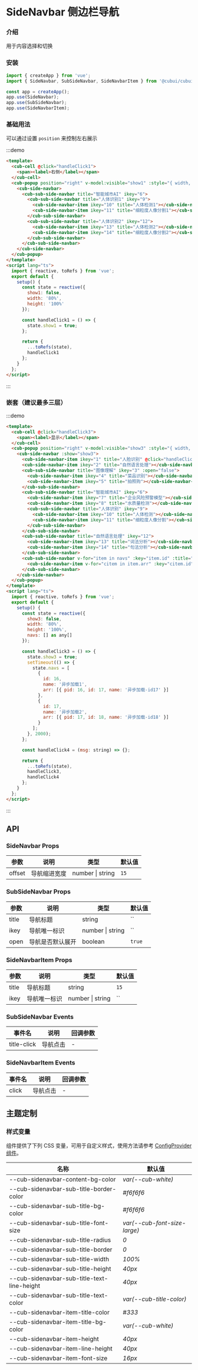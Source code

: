 # SideNavbar 侧边栏导航

### 介绍

用于内容选择和切换

### 安装

```javascript
import { createApp } from 'vue';
import { SideNavbar, SubSideNavbar, SideNavbarItem } from '@cubui/cubui';

const app = createApp();
app.use(SideNavbar);
app.use(SubSideNavbar);
app.use(SideNavbarItem);
```

### 基础用法

可以通过设置 `position` 来控制左右展示

:::demo

```html
<template>
  <cub-cell @click="handleClick1">
    <span><label>右侧</label></span>
  </cub-cell>
  <cub-popup position="right" v-model:visible="show1" :style="{ width, height }">
    <cub-side-navbar>
      <cub-sub-side-navbar title="智能城市AI" ikey="6">
        <cub-sub-side-navbar title="人体识别1" ikey="9">
          <cub-side-navbar-item ikey="10" title="人体检测1"></cub-side-navbar-item>
          <cub-side-navbar-item ikey="11" title="细粒度人像分割1"></cub-side-navbar-item>
        </cub-sub-side-navbar>
        <cub-sub-side-navbar title="人体识别2" ikey="12">
          <cub-side-navbar-item ikey="13" title="人体检测2"></cub-side-navbar-item>
          <cub-side-navbar-item ikey="14" title="细粒度人像分割2"></cub-side-navbar-item>
        </cub-sub-side-navbar>
      </cub-sub-side-navbar>
    </cub-side-navbar>
  </cub-popup>
</template>
<script lang="ts">
  import { reactive, toRefs } from 'vue';
  export default {
    setup() {
      const state = reactive({
        show1: false,
        width: '80%',
        height: '100%'
      });

      const handleClick1 = () => {
        state.show1 = true;
      };

      return {
        ...toRefs(state),
        handleClick1
      };
    }
  };
</script>
```

:::

### 嵌套（建议最多三层）

:::demo

```html
<template>
  <cub-cell @click="handleClick3">
    <span><label>显示</label></span>
  </cub-cell>
  <cub-popup position="right" v-model:visible="show3" :style="{ width, height }">
    <cub-side-navbar :show="show3">
      <cub-side-navbar-item ikey="1" title="人脸识别" @click="handleClick4('人脸识别')"></cub-side-navbar-item>
      <cub-side-navbar-item ikey="2" title="自然语言处理"></cub-side-navbar-item>
      <cub-sub-side-navbar title="图像理解" ikey="3" :open="false">
        <cub-side-navbar-item ikey="4" title="菜品识别"></cub-side-navbar-item>
        <cub-side-navbar-item ikey="5" title="拍照购"></cub-side-navbar-item>
      </cub-sub-side-navbar>
      <cub-sub-side-navbar title="智能城市AI" ikey="6">
        <cub-side-navbar-item ikey="7" title="企业风险预警模型"></cub-side-navbar-item>
        <cub-side-navbar-item ikey="8" title="水质量检测"></cub-side-navbar-item>
        <cub-sub-side-navbar title="人体识别" ikey="9">
          <cub-side-navbar-item ikey="10" title="人体检测"></cub-side-navbar-item>
          <cub-side-navbar-item ikey="11" title="细粒度人像分割"></cub-side-navbar-item>
        </cub-sub-side-navbar>
      </cub-sub-side-navbar>
      <cub-sub-side-navbar title="自然语言处理" ikey="12">
        <cub-side-navbar-item ikey="13" title="词法分析"></cub-side-navbar-item>
        <cub-side-navbar-item ikey="14" title="句法分析"></cub-side-navbar-item>
      </cub-sub-side-navbar>
      <cub-sub-side-navbar v-for="item in navs" :key="item.id" :title="item.name" :ikey="item.id">
        <cub-side-navbar-item v-for="citem in item.arr" :key="citem.id" :title="citem.name"></cub-side-navbar-item>
      </cub-sub-side-navbar>
    </cub-side-navbar>
  </cub-popup>
</template>
<script lang="ts">
  import { reactive, toRefs } from 'vue';
  export default {
    setup() {
      const state = reactive({
        show3: false,
        width: '80%',
        height: '100%',
        navs: [] as any[]
      });

      const handleClick3 = () => {
        state.show3 = true;
        setTimeout(() => {
          state.navs = [
            {
              id: 16,
              name: '异步加载1',
              arr: [{ pid: 16, id: 17, name: '异步加载-id17' }]
            },
            {
              id: 17,
              name: '异步加载2',
              arr: [{ pid: 17, id: 18, name: '异步加载-id18' }]
            }
          ];
        }, 2000);
      };

      const handleClick4 = (msg: string) => {};

      return {
        ...toRefs(state),
        handleClick3,
        handleClick4
      };
    }
  };
</script>
```

:::

## API

### SideNavbar Props

| 参数   | 说明         | 类型             | 默认值 |
| ------ | ------------ | ---------------- | ------ |
| offset | 导航缩进宽度 | number \| string | `15`   |

### SubSideNavbar Props

| 参数  | 说明             | 类型             | 默认值 |
| ----- | ---------------- | ---------------- | ------ |
| title | 导航标题         | string           | ``     |
| ikey  | 导航唯一标识     | number \| string | ``     |
| open  | 导航是否默认展开 | boolean          | `true` |

### SideNavbarItem Props

| 参数  | 说明         | 类型             | 默认值 |
| ----- | ------------ | ---------------- | ------ |
| title | 导航标题     | string           | `15`   |
| ikey  | 导航唯一标识 | number \| string | ``     |

### SubSideNavbar Events

| 事件名      | 说明     | 回调参数 |
| ----------- | -------- | -------- |
| title-click | 导航点击 | -        |

### SideNavbarItem Events

| 事件名 | 说明     | 回调参数 |
| ------ | -------- | -------- |
| click  | 导航点击 | -        |

## 主题定制

### 样式变量

组件提供了下列 CSS 变量，可用于自定义样式，使用方法请参考 [ConfigProvider 组件](#/zh-CN/component/configprovider)。

| 名称                                        | 默认值                       |
| ------------------------------------------- | ---------------------------- |
| --cub-sidenavbar-content-bg-color           | _var(--cub-white)_           |
| --cub-sidenavbar-sub-title-border-color     | _#f6f6f6_                    |
| --cub-sidenavbar-sub-title-bg-color         | _#f6f6f6_                    |
| --cub-sidenavbar-sub-title-font-size        | _var(--cub-font-size-large)_ |
| --cub-sidenavbar-sub-title-radius           | _0_                          |
| --cub-sidenavbar-sub-title-border           | _0_                          |
| --cub-sidenavbar-sub-title-width            | _100%_                       |
| --cub-sidenavbar-sub-title-height           | _40px_                       |
| --cub-sidenavbar-sub-title-text-line-height | _40px_                       |
| --cub-sidenavbar-sub-title-text-color       | _var(--cub-title-color)_     |
| --cub-sidenavbar-item-title-color           | _#333_                       |
| --cub-sidenavbar-item-title-bg-color        | _var(--cub-white)_           |
| --cub-sidenavbar-item-height                | _40px_                       |
| --cub-sidenavbar-item-line-height           | _40px_                       |
| --cub-sidenavbar-item-font-size             | _16px_                       |
